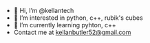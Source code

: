 - 👋 Hi, I’m @kellantech
- 👀 I’m interested in python, c++, rubik's cubes
- 🌱 I’m currently learning pyhton, c++
- Contact me at kellanbutler52@gmail.com
